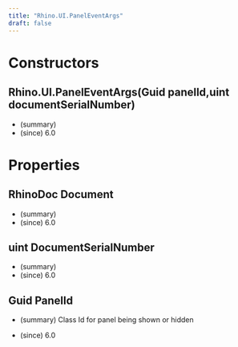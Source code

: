 ```yaml
---
title: "Rhino.UI.PanelEventArgs"
draft: false
---
```


# Constructors
## Rhino.UI.PanelEventArgs(Guid panelId,uint documentSerialNumber)
- (summary) 
- (since) 6.0
# Properties
## RhinoDoc Document
- (summary) 
- (since) 6.0
## uint DocumentSerialNumber
- (summary) 
- (since) 6.0
## Guid PanelId
- (summary) 
       Class Id for panel being shown or hidden
       
- (since) 6.0
